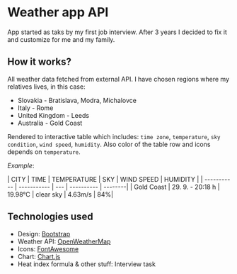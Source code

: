 # Weather app API
App started as taks by my first job interview.
After 3 years I decided to fix it and customize for me and my family.

## How it works?
All weather data fetched from external API.
I have chosen regions where my relatives lives, in this case:
- Slovakia - Bratislava, Modra, Michalovce
- Italy - Rome
- United Kingdom - Leeds
- Australia - Gold Coast

Rendered to interactive table which includes: `time zone`, `temperature`, `sky condition`, `wind speed`, `humidity`.
Also color of the table row and icons depends on `temperature`.

*Example*:

| CITY | TIME | TEMPERATURE | SKY | WIND SPEED | HUMIDITY |
| ----------- | ----------- | --- | ---------- | --------|
| Gold Coast | 29. 9. - 20:18 h | 19.98°C | <icon> clear sky | 4.63m/s | 84%|

## Technologies used
- Design: [Bootstrap](https://getbootstrap.com/)
- Weather API: [OpenWeatherMap](https://openweathermap.org/)
- Icons: [FontAwesome](https://fontawesome.com/)
- Chart: [Chart.js](https://www.chartjs.org/)
- Heat index formula & other stuff: Interview task
